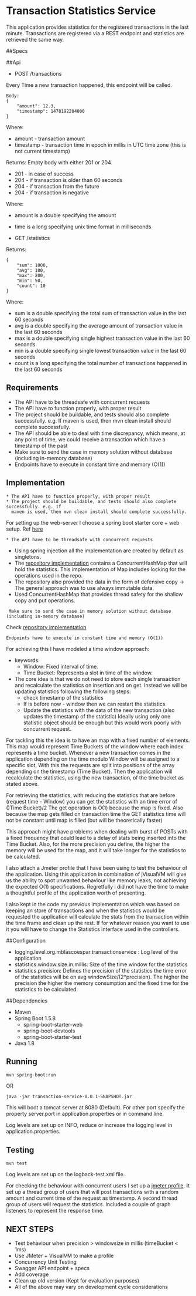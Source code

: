 # Transaction Statistics Service

This application provides statistics for the registered transactions in the last minute.
Transactions are registered via a REST endpoint and statistics are retrieved the same way.

##Specs

##Api

* POST /transactions

Every Time a new transaction happened, this endpoint will be called.
```
Body:
{
    "amount": 12.3,
    "timestamp": 1478192204000
}
```
Where:
* amount - transaction amount
* timestamp - transaction time in epoch in millis in UTC time zone (this is not current
timestamp)

Returns: Empty body with either 201 or 204.
* 201 - in case of success
* 204 - if transaction is older than 60 seconds
* 204 - if transaction from the future
* 204 - if transaction is negative


Where:
* amount is a double specifying the amount
* time is a long specifying unix time format in milliseconds

* GET​ ​/statistics

Returns:
```
{
    "sum": 1000,
    "avg": 100,
    "max": 200,
    "min": 50,
    "count": 10
}
```
Where:
* sum is a double specifying the total sum of transaction value in the last 60 seconds
* avg is a double specifying the average amount of transaction value in the last 60
seconds
* max is a double specifying single highest transaction value in the last 60 seconds
* min is a double specifying single lowest transaction value in the last 60 seconds
* count is a long specifying the total number of transactions happened in the last 60
seconds

## Requirements

* The API have to be threadsafe with concurrent requests
* The API have to function properly, with proper result
* The project should be buildable, and tests should also complete successfully. e.g. If
  maven is used, then mvn clean install should complete successfully.
* The API should be able to deal with time discrepancy, which means, at any point of time,
  we could receive a transaction which have a timestamp of the past
* Make sure to send the case in memory solution without database (including in-memory
 database)
* Endpoints have to execute in constant time and memory (O(1))

## Implementation

```
* The API have to function properly, with proper result
* The project should be buildable, and tests should also complete successfully. e.g. If
  maven is used, then mvn clean install should complete successfully.
```
For setting up the web-server I choose a spring boot starter core + web setup. Ref [here](https://spring.io/blog/2014/03/07/deploying-spring-boot-applications) 
```
* The API have to be threadsafe with concurrent requests
``` 
* Using spring injection all the implementation are created by default as singletons.
* The [repository implementation](./src/main/java/org/mblascoespar/transactionservice/repository/StatisticsRepositoryV2.java) 
contains a ConcurrentHashMap that will hold the statistics. This implementation of Map includes locking for the operations used in the repo.
* The repository also provided the data in the form of defensive copy -> The general approach was to use always immutable data.
* Used ConcurrentHashMap that provides thread safety for the shallow copy and put operations.
```
 Make sure to send the case in memory solution without database (including in-memory database)
```
Check [repository implementation](./src/main/java/org/mblascoespar/transactionservice/repository/StatisticsRepositoryV2.java)
```
Endpoints have to execute in constant time and memory (O(1))
```
For achieving this I have modeled a time window approach:
* keywords:
    * Window: Fixed interval of time.
    * Time Bucket: Represents a slot in time of the window.
* The core idea is that we do not need to store each single transaction and recalculate the statistics on insertion and on get.
Instead we will be updating statistics following the following steps:
    * check timestamp of the statistics
    * If is before now - window then we can restart the statistics
    * Update the statistics with the data of the new transaction (also updates the timestamp of the statistic)
Ideally using only one statistic object should be enough but this would work poorly with concurrent request.

For tackling this the idea is to have an map with a fixed number of elements. This map would represent Time Buckets of the window where each index represents a time bucket.
Whenever a new transaction comes in the application depending on the time modulo Window will be assigned to a specific slot,
With this the requests are split into positions of the array depending on the timestamp (Time Bucket).
Then the application will recalculate the statistics,  using the new transaction, of the time bucket as stated above.

For retrieving the statistics, with reducing the statistics that are before (request time - Window) you can get the statistics with an time error of ()Time Bucket)/2
The get operation is O(1) because the map is fixed. Also because the map gets filled on transaction time the GET statistics time will not be constant until map is filled (but will be theoretically faster)

This approach might have problems when dealing with burst of POSTs with a fixed frequency that could lead to a delay of stats being inserted into the Time Bucket.
Also, for the more precision you define, the higher the memory will be used for the map, and it will take longer for the statistics to be calculated. 

I also attach a Jmeter profile that I have been using to test the behaviour of the application.
Using this application in combination of jVisualVM will give us the ability to spot unwanted behaviour
like memory leaks, not achieving the expected O(1) specifications.
Regretfully i did not have the time to make a thoughtful profile of the application worth of presenting.
    
I also kept in the code my previous implementation which was based on keeping an store of transactions and when the statistics
would be requested the application will calculate the stats from the transaction within the time frame and clean up the rest.
If for whatever reason you want to use it you will have to change the Statistics interface used in the controllers.

##Configuration

* logging.level.org.mblascoespar.transactionservice : Log level of the application
* statistics.window.size.in.millis: Size of the time window for the statistics
* statistics.precision: Defines the precision of the statistics the time error of the statistics will be on avg windowSize/(2*precision).
The higher the precision the higher the memory consumption and the fixed time for the statistics to be calculated.

##Dependencies

* Maven 
* Spring Boot 1.5.8
  * spring-boot-starter-web
  * spring-boot-devtools
  * spring-boot-starter-test
* Java 1.8 

## Running
```
mvn spring-boot:run
```
OR

```
java -jar transaction-service-0.0.1-SNAPSHOT.jar
```

This will boot a tomcat server at 8080 (Default). 
For other port specify the property server.port in application.properties or in command line.

Log levels are set up on INFO, reduce or increase the logging level in application.properties.

## Testing

```
mvn test
```

Log levels are set up on the logback-test.xml file.

For checking the behaviour with concurrent users I set up a [jmeter profile](./JMETER%20Profile.jmx).
It set up a thread group of users that will post transactions with a random amount and current time of the request as timestamp.
A second thread group of users will request the statistics.
Included a couple of graph listeners to represent the response time.

## NEXT STEPS

* Test behaviour when precision > windowsize in millis (timeBucket < 1ms)
* Use JMeter + VisualVM to make a profile 
* Concurrency Unit Testing
* Swagger API endpoint + specs
* Add coverage
* Clean up old version (Kept for evaluation purposes)
* All of the above may vary on development cycle considerations